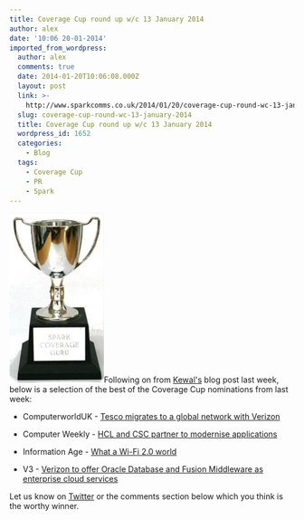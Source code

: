 ```yaml
---
title: Coverage Cup round up w/c 13 January 2014
author: alex
date: '10:06 20-01-2014'
imported_from_wordpress:
  author: alex
  comments: true
  date: 2014-01-20T10:06:08.000Z
  layout: post
  link: >-
    http://www.sparkcomms.co.uk/2014/01/20/coverage-cup-round-wc-13-january-2014/
  slug: coverage-cup-round-wc-13-january-2014
  title: Coverage Cup round up w/c 13 January 2014
  wordpress_id: 1652
  categories:
    - Blog
  tags:
    - Coverage Cup
    - PR
    - Spark
---
```


![Coverage cup](Coverage-cup-167x300.jpg)Following on from [Kewal's](http://www.sparkcomms.co.uk/2014/01/13/press-coverage-competitive-business-tech-pr/) blog post last week, below is a selection of the best of the Coverage Cup nominations from last week:



	
  * ComputerworldUK - [Tesco migrates to a global network with Verizon](http://www.computerworlduk.com/news/networking/3497024/tesco-migrates-global-network-with-verizon/ )

	
  * Computer Weekly - [HCL and CSC partner to modernise applications](http://www.computerweekly.com/news/2240212610/HCL-and-CSC-partner-to-modernise-applications )

	
  * Information Age - [What a Wi-Fi 2.0 world](http://www.information-age.com/technology/mobile-and-networking/123457600/what-a-wi-fi-2-0-world)

	
  * V3 - [Verizon to offer Oracle Database and Fusion Middleware as enterprise cloud services](http://www.v3.co.uk/v3-uk/news/2322318/verizon-to-offer-oracle-database-and-fusion-middleware-as-enterprise-cloud-services)


Let us know on [Twitter](http://www.twitter.com/sparkcomms) or the comments section below which you think is the worthy winner.
